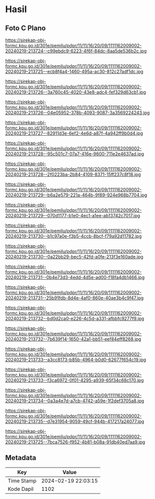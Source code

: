 # Hasil

## Foto C Plano

https://sirekap-obj-formc.kpu.go.id/301e/pemilu/pdpr/11/11/16/20/09/1111162009002-20240219-213724--c99ebdc9-6223-4f6f-84dc-8aa5de536b2c.jpg

https://sirekap-obj-formc.kpu.go.id/301e/pemilu/pdpr/11/11/16/20/09/1111162009002-20240219-213725--ecb8f4a4-1460-495a-ac30-812c27adf1dc.jpg

https://sirekap-obj-formc.kpu.go.id/301e/pemilu/pdpr/11/11/16/20/09/1111162009002-20240219-213726--3a760c45-4020-43e8-adc4-fef329d63cb1.jpg

https://sirekap-obj-formc.kpu.go.id/301e/pemilu/pdpr/11/11/16/20/09/1111162009002-20240219-213726--04e05952-378b-4093-9087-3a3569224243.jpg

https://sirekap-obj-formc.kpu.go.id/301e/pemilu/pdpr/11/11/16/20/09/1111162009002-20240219-213727--82911d3e-6ef2-4e6d-a87f-4a942ff9b0d4.jpg

https://sirekap-obj-formc.kpu.go.id/301e/pemilu/pdpr/11/11/16/20/09/1111162009002-20240219-213728--95c501c7-07a7-416e-9600-711e2e4637ad.jpg

https://sirekap-obj-formc.kpu.go.id/301e/pemilu/pdpr/11/11/16/20/09/1111162009002-20240219-213728--2f0223ba-2b84-4109-8371-15ff237c8f18.jpg

https://sirekap-obj-formc.kpu.go.id/301e/pemilu/pdpr/11/11/16/20/09/1111162009002-20240219-213729--b6a2e579-221a-464b-9f89-924e968b7704.jpg

https://sirekap-obj-formc.kpu.go.id/301e/pemilu/pdpr/11/11/16/20/09/1111162009002-20240219-213729--070d1177-b1e0-4ec1-a1ee-ab13742c7017.jpg

https://sirekap-obj-formc.kpu.go.id/301e/pemilu/pdpr/11/11/16/20/09/1111162009002-20240219-213730--b1c97a0e-f3b5-4ccb-8bcf-f79a92d11782.jpg

https://sirekap-obj-formc.kpu.go.id/301e/pemilu/pdpr/11/11/16/20/09/1111162009002-20240219-213730--0a22bb29-bec5-42fd-a0fe-213f3e160ade.jpg

https://sirekap-obj-formc.kpu.go.id/301e/pemilu/pdpr/11/11/16/20/09/1111162009002-20240219-213731--0b4e73d3-4edd-4d5e-ad00-f18fa4db1466.jpg

https://sirekap-obj-formc.kpu.go.id/301e/pemilu/pdpr/11/11/16/20/09/1111162009002-20240219-213731--25b91fdb-8d4e-4af0-860e-40ae3b4c9f47.jpg

https://sirekap-obj-formc.kpu.go.id/301e/pemilu/pdpr/11/11/16/20/09/1111162009002-20240219-213732--bd0d2ca0-e226-4c5d-a331-afbbfc9277f9.jpg

https://sirekap-obj-formc.kpu.go.id/301e/pemilu/pdpr/11/11/16/20/09/1111162009002-20240219-213732--7b639f14-1650-42a1-bb51-eef84eff8268.jpg

https://sirekap-obj-formc.kpu.go.id/301e/pemilu/pdpr/11/11/16/20/09/1111162009002-20240219-213733--a3cc8173-b85b-4964-b0d0-62677f654c19.jpg

https://sirekap-obj-formc.kpu.go.id/301e/pemilu/pdpr/11/11/16/20/09/1111162009002-20240219-213733--f3ca6972-0f01-4295-a939-65f34c68c170.jpg

https://sirekap-obj-formc.kpu.go.id/301e/pemilu/pdpr/11/11/16/20/09/1111162009002-20240219-213734--0a3a4e7d-a7cb-4742-a59e-1f2def3705a8.jpg

https://sirekap-obj-formc.kpu.go.id/301e/pemilu/pdpr/11/11/16/20/09/1111162009002-20240219-213735--d7e31954-9059-49cf-944b-417217a24077.jpg

https://sirekap-obj-formc.kpu.go.id/301e/pemilu/pdpr/11/11/16/20/09/1111162009002-20240219-213725--7bca7526-f952-4b81-b08a-91db40ed7aa9.jpg


## Metadata

| Key        | Value               |
| ---------- | ------------------- |
| Time Stamp | 2024-02-19 22:03:15 |
| Kode Dapil | 1102                |



